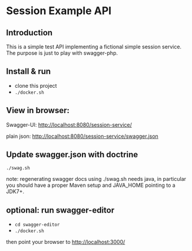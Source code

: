 Session Example API
=======================


Introduction
------------
This is a simple test API implementing a fictional simple session
service. The purpose is just to play with swagger-php.


Install & run
-------------

* clone this project
* `./docker.sh`


View in browser:
----------------

Swagger-UI:
[http://localhost:8080/session-service/](http://localhost:8080/session-service/)

plain json:
[http://localhost:8080/session-service/swagger.json](http://localhost:8080/session-service/swagger.json)


Update swagger.json with doctrine
-------------------------------------------
`./swag.sh`

note: regenerating swagger docs using ./swag.sh needs java, in particular
you should have a proper Maven setup and JAVA_HOME pointing to a JDK7+.


optional: run swagger-editor
----------------------------

* `cd swagger-editor`
* `./docker.sh`

then point your browser to [http://localhost:3000/](http://localhost:3000/)


